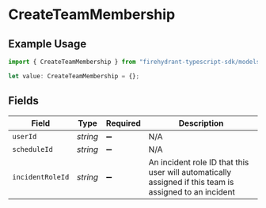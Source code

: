 # CreateTeamMembership

## Example Usage

```typescript
import { CreateTeamMembership } from "firehydrant-typescript-sdk/models/components";

let value: CreateTeamMembership = {};
```

## Fields

| Field                                                                                                  | Type                                                                                                   | Required                                                                                               | Description                                                                                            |
| ------------------------------------------------------------------------------------------------------ | ------------------------------------------------------------------------------------------------------ | ------------------------------------------------------------------------------------------------------ | ------------------------------------------------------------------------------------------------------ |
| `userId`                                                                                               | *string*                                                                                               | :heavy_minus_sign:                                                                                     | N/A                                                                                                    |
| `scheduleId`                                                                                           | *string*                                                                                               | :heavy_minus_sign:                                                                                     | N/A                                                                                                    |
| `incidentRoleId`                                                                                       | *string*                                                                                               | :heavy_minus_sign:                                                                                     | An incident role ID that this user will automatically assigned if this team is assigned to an incident |